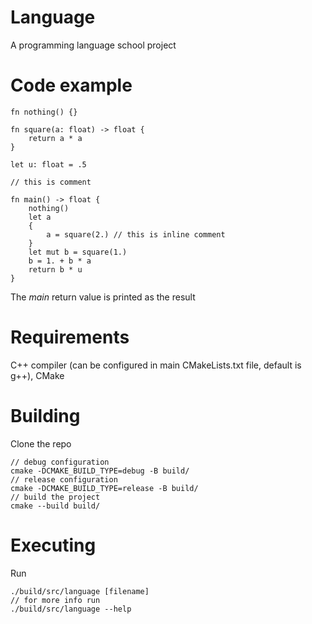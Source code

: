 # Language
A programming language school project

# Code example

    fn nothing() {}

    fn square(a: float) -> float {
        return a * a
    }

    let u: float = .5

    // this is comment

    fn main() -> float {
        nothing()
        let a
        {
            a = square(2.) // this is inline comment
        }
        let mut b = square(1.)
        b = 1. + b * a
        return b * u
    }

The <i>main</i> return value is printed as the result

# Requirements
C++ compiler (can be configured in main CMakeLists.txt file, default is g++), CMake

# Building
Clone the repo
    
    // debug configuration
    cmake -DCMAKE_BUILD_TYPE=debug -B build/
    // release configuration
    cmake -DCMAKE_BUILD_TYPE=release -B build/
    // build the project
    cmake --build build/

# Executing
Run

    ./build/src/language [filename]
    // for more info run
    ./build/src/language --help

